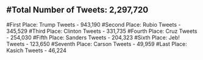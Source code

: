 #Total Number of Tweets: 2,297,720 
---
#First Place: Trump Tweets - 943,190
#Second Place: Rubio Tweets - 345,529
#Third Place: Clinton Tweets - 331,735
#Fourth Place: Cruz Tweets - 254,030
#Fifth Place: Sanders Tweets - 204,323
#Sixth Place: Jeb! Tweets - 123,650
#Seventh Place: Carson Tweets - 49,959
#Last Place: Kasich Tweets - 46,224
